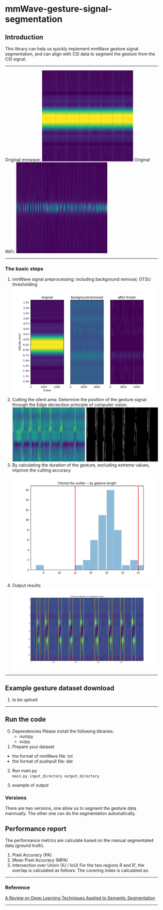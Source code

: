 # mmWave-gesture-signal-segmentation
## Introduction 
This library can help us quickly implement mmWave gesture signal segmentation, and can align with CSI data to segment the gesture from the CSI signal.  
____________________________________________
  Original mmwave:
    <img src="https://github.com/lrlrlrlr/mmWave-and-CSI-Segmentation/blob/main/doc/original_mmwave.png" width="300" height="300">  Original WiFi:
  <img src="https://github.com/lrlrlrlr/mmWave-and-CSI-Segmentation/blob/main/doc/original_wifi.png" width="300" height="300">
____________________________________________
### The basic steps 
  1. mmWave signal preprocessing: including background removal, OTSU thresholding  
  ![bg removal and OTSU thresholding](https://github.com/lrlrlrlr/mmWave-and-CSI-Segmentation/blob/main/doc/out2.png)
  3. Cutting the silent area: Determine the position of the gesture signal through the Edge dectection principle of computer vision. 
  ![edge dectection](https://github.com/lrlrlrlr/mmWave-and-CSI-Segmentation/blob/main/doc/edge_dectection.png) 
  5. By calculating the duration of the gesture, excluding extreme values, improve the cutting accuracy  
  ![extreme value removal](https://github.com/lrlrlrlr/mmWave-and-CSI-Segmentation/blob/main/doc/filter.png)
  7. Output results  
  ![result](https://github.com/lrlrlrlr/mmWave-and-CSI-Segmentation/blob/main/doc/result.png)




_________________________________________
## Example gesture dataset download
1. to be upload


_________________________________________

## Run the code 
0. Dependencies
    Please install the following libraries:
      - numpy
      - scipy
1. Prepare your dataset
  - the format of mmWave file: txt
  - the format of pushpull file: dat

2. Run main.py  
    `main.py input_directory output_directory`
    
4. example of output


### Versions 
  There are two versions, one allow us to segment the gesture data mannually. The other one can do the segmentation automatically.

## Performance report  
The performance metrics are calculate based on the manual segmentated data (ground truth).


1. Pixel Accuracy (PA)
2. Mean Pixel Accuracy (MPA)
3. Intersection over Union (IU / IoU)
      For the two regions R and R’, the overlap is calculated as follows:
      The covering index is calculated as:
____________________________________________
### Reference 
 [A Review on Deep Learning Techniques Applied to Semantic Segmentation](https://arxiv.org/abs/1704.06857)
___________________________________________
